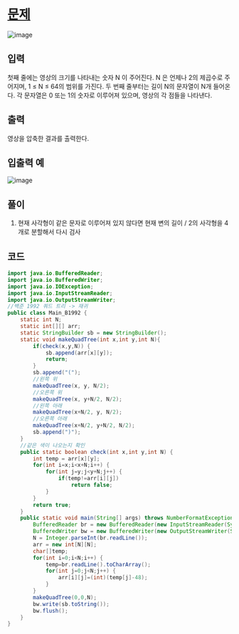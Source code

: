 # [문제](https://www.acmicpc.net/problem/1992)  
![image](https://user-images.githubusercontent.com/59672592/154269614-d3cf14c8-ec6e-40fe-9fa7-d7689a75a2fa.png)



## 입력  
첫째 줄에는 영상의 크기를 나타내는 숫자 N 이 주어진다. N 은 언제나 2의 제곱수로 주어지며, 1 ≤ N ≤ 64의 범위를 가진다. 두 번째 줄부터는 길이 N의 문자열이 N개 들어온다. 각 문자열은 0 또는 1의 숫자로 이루어져 있으며, 영상의 각 점들을 나타낸다.
## 출력  
영상을 압축한 결과를 출력한다.

## 입출력 예  
![image](https://user-images.githubusercontent.com/59672592/154269724-3401341f-342c-4c52-8f25-a185e8e7f7f7.png)


## 풀이  
1. 현재 사각형이 같은 문자로 이루어져 있지 않다면 현재 변의 길이 / 2의 사각형을 4개로 분할해서 다시 검사


## 코드  

```java
import java.io.BufferedReader;
import java.io.BufferedWriter;
import java.io.IOException;
import java.io.InputStreamReader;
import java.io.OutputStreamWriter;
//백준 1992 쿼드 트리 -> 재귀
public class Main_B1992 {
	static int N;
	static int[][] arr;
	static StringBuilder sb = new StringBuilder();
	static void makeQuadTree(int x,int y,int N){
		if(check(x,y,N)) {
			sb.append(arr[x][y]);
			return;
		}
		sb.append("(");
		//왼쪽 위
		makeQuadTree(x, y, N/2);
		//오른쪽 위
		makeQuadTree(x, y+N/2, N/2);
		//왼쪽 아래
		makeQuadTree(x+N/2, y, N/2);
		//오른쪽 아래
		makeQuadTree(x+N/2, y+N/2, N/2);
		sb.append(")");
	}
	//같은 색이 나오는지 확인
	public static boolean check(int x,int y,int N) {
		int temp = arr[x][y];
		for(int i=x;i<x+N;i++) {
			for(int j=y;j<y+N;j++) {
				if(temp!=arr[i][j]) 
					return false;
			}
		}
		return true;
	}
	public static void main(String[] args) throws NumberFormatException, IOException {
		BufferedReader br = new BufferedReader(new InputStreamReader(System.in));
		BufferedWriter bw = new BufferedWriter(new OutputStreamWriter(System.out));
		N = Integer.parseInt(br.readLine());
		arr = new int[N][N];
		char[]temp;
		for(int i=0;i<N;i++) {
			temp=br.readLine().toCharArray();
			for(int j=0;j<N;j++) {
				arr[i][j]=(int)(temp[j]-48);
			}
		}
		makeQuadTree(0,0,N);
		bw.write(sb.toString());
		bw.flush();
	}
}

```

